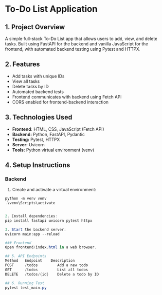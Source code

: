 # To-Do List Application

## 1. Project Overview
A simple full-stack To-Do List app that allows users to add, view, and delete tasks. Built using FastAPI for the backend and vanilla JavaScript for the frontend, with automated backend testing using Pytest and HTTPX.

## 2. Features
- Add tasks with unique IDs
- View all tasks
- Delete tasks by ID
- Automated backend tests
- Frontend communicates with backend using Fetch API
- CORS enabled for frontend-backend interaction

## 3. Technologies Used
- **Frontend:** HTML, CSS, JavaScript (Fetch API)
- **Backend:** Python, FastAPI, Pydantic
- **Testing:** Pytest, HTTPX
- **Server:** Uvicorn
- **Tools:** Python virtual environment (venv)

## 4. Setup Instructions

### Backend

1. Create and activate a virtual environment:

```powershell
python -m venv venv
.\venv\Scripts\activate


2. Install dependencies:
pip install fastapi uvicorn pytest httpx

3. Start the backend server:
uvicorn main:app --reload

### Frontend
Open frontend/index.html in a web browser.

## 5. API Endpoints
Method	 Endpoint	 Description
POST	 /todos	        Add a new todo
GET	     /todos	        List all todos
DELETE	 /todos/{id}	Delete a todo by ID

## 6. Running Test
pytest test_main.py

